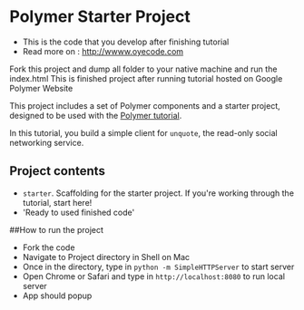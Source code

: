# Polymer Starter Project
- This is the code that you develop after finishing tutorial
- Read more on : http://wwww.oyecode.com

Fork this project and dump all folder to your native machine and run the index.html
This is finished project after running tutorial hosted on Google Polymer Website

This project includes a set of Polymer components and a starter project,
designed to be used with the [Polymer tutorial](http://polymer-project.org/docs/start/tutorial/intro.html).


In this tutorial, you build a simple client for `unquote`, the read-only social networking service.


## Project contents

 -   `starter`. Scaffolding for the starter project. If you're working through the tutorial, start here!
 -  'Ready to used finished code'

##How to run the project 

- Fork the code
- Navigate to Project directory in Shell on Mac 
- Once in the directory, type in `python -m SimpleHTTPServer` to start server
- Open Chrome or Safari and type in  `http://localhost:8080` to run local server
- App should popup 
